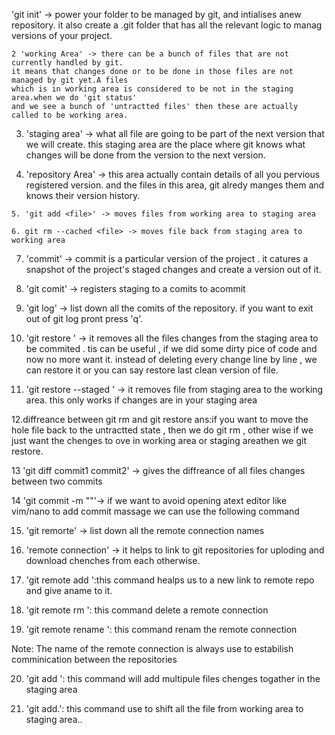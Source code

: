 'git init' -> power your folder to be managed by git, and intialises
 anew repository. it also create a .git folder that has all the relevant logic to
 manag versions of your project.


    2 'working Area' -> there can be a bunch of files that are not currently handled by git.
    it means that changes done or to be done in those files are not managed by git yet.A files
    which is in working area is considered to be not in the staging area.when we do 'git status'
    and we see a bunch of 'untractted files' then these are actually called to be working area. 

   3. 'staging area' -> what all file are going to be part of the next version that we will create.
    this staging area are the place where git knows what changes will be done from the version to the next version.


   4. 'repository Area' -> this area actually contain details of all you pervious registered version.
    and the files in this area, git alredy manges them and knows  their version history.


    5. 'git add <file>' -> moves files from working area to staging area

    6. git rm --cached <file> -> moves file back from staging area to working area

   7. 'commit' -> commit is a particular version of the project . it catures a snapshot of the project's staged 
   changes  and create a version out of it.

   8. 'git comit' -> registers staging to a comits to acommit

   9. 'git log' -> list down all the comits of the repository. if you want to exit out of git log pront 
   press 'q'.

 10.  'git restore <file>' -> it removes all the files changes from the staging
   area to be commited . tis can be useful , if we did some dirty pice  of code and now no more want it.
   instead of deleting every change line by line , we can restore it or you can say restore last clean version of file.


11. 'git restore --staged <file>' -> it removes file from staging  area to the working area.
this only works if changes are in your staging area

12.diffreance between git rm and git restore 
ans:if you want to move the hole file back to the untractted state , then we do git rm , other wise if we 
just want the chenges to ove in working area or staging areathen we git restore.

13 'git diff commit1 commit2' -> gives the diffreance of all files changes between two commits

14 'git commit -m "<you commit manges>"'-> if we want to avoid opening atext editor like vim/nano to add  commit massage we can use the following command  

15. 'git remorte' -> list down all the remote connection names

16. 'remote connection' -> it helps to link to git repositories for uploding and download
chenches from each otherwise.

17. 'git remote add <name of remote> <link of remote>':this command healps us to a new link to
remote repo and give aname to it.

18. 'git remote rm <name of remote>': this command delete a remote connection

19. 'git remote rename <olname> <newname>': this command renam the remote connection

Note: The name of the remote connection is always use to estabilish comminication between the repositories 

20. 'git add <file1> <file2> <file3>': this command will add  multipule files chenges togather in the staging area

21. 'git add.': this command use to shift all the file from working area to staging area..
